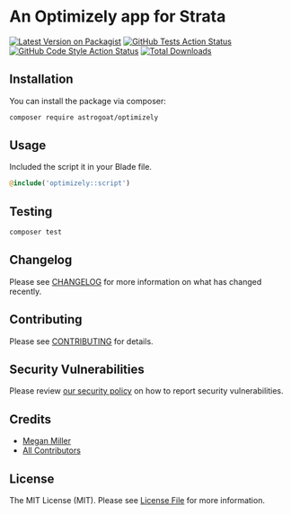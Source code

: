 # An Optimizely app for Strata

[![Latest Version on Packagist](https://img.shields.io/packagist/v/astrogoat/optimizely.svg?style=flat-square)](https://packagist.org/packages/astrogoat/optimizely)
[![GitHub Tests Action Status](https://img.shields.io/github/workflow/status/astrogoat/optimizely/run-tests?label=tests)](https://github.com/astrogoat/optimizely/actions?query=workflow%3Arun-tests+branch%3Amain)
[![GitHub Code Style Action Status](https://img.shields.io/github/workflow/status/astrogoat/optimizely/Check%20&%20fix%20styling?label=code%20style)](https://github.com/astrogoat/optimizely/actions?query=workflow%3A"Check+%26+fix+styling"+branch%3Amain)
[![Total Downloads](https://img.shields.io/packagist/dt/astrogoat/optimizely.svg?style=flat-square)](https://packagist.org/packages/astrogoat/optimizely)

## Installation

You can install the package via composer:

```bash
composer require astrogoat/optimizely
```

## Usage

Included the script it in your Blade file.
```php
@include('optimizely::script')
```

## Testing

```bash
composer test
```

## Changelog

Please see [CHANGELOG](CHANGELOG.md) for more information on what has changed recently.

## Contributing

Please see [CONTRIBUTING](.github/CONTRIBUTING.md) for details.

## Security Vulnerabilities

Please review [our security policy](../../security/policy) on how to report security vulnerabilities.

## Credits

- [Megan Miller](https://github.com/smolDev-ai)
- [All Contributors](../../contributors)



## License

The MIT License (MIT). Please see [License File](LICENSE.md) for more information.

